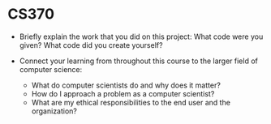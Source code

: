 # CS370
- Briefly explain the work that you did on this project: What code were you given? What code did you create yourself?

- Connect your learning from throughout this course to the larger field of computer science:
  - What do computer scientists do and why does it matter?
  - How do I approach a problem as a computer scientist?
  - What are my ethical responsibilities to the end user and the organization?
